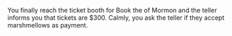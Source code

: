 You finally reach the ticket booth for Book the of Mormon and the teller informs you that tickets are $300.
Calmly, you ask the teller if they accept marshmellows as payment.